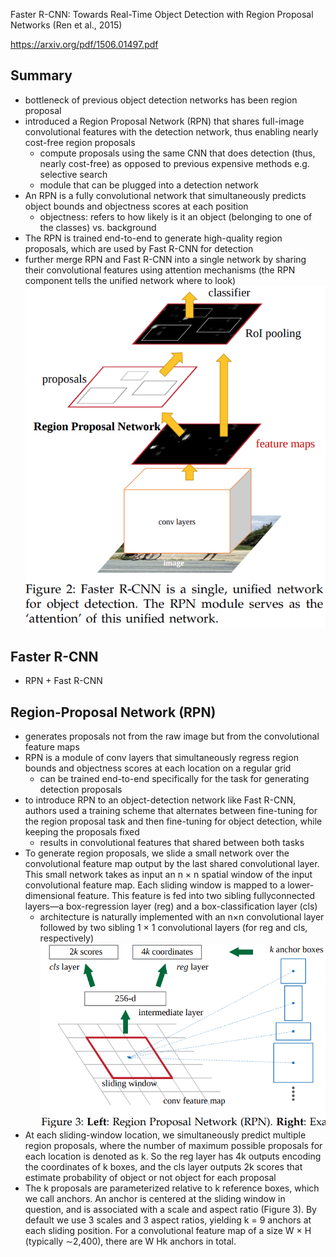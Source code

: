 Faster R-CNN: Towards Real-Time Object Detection with Region Proposal Networks (Ren et al., 2015)

https://arxiv.org/pdf/1506.01497.pdf

## Summary
- bottleneck of previous object detection networks has been region proposal
- introduced a Region Proposal Network (RPN) that shares full-image convolutional features with the detection network, thus enabling nearly cost-free region proposals
	- compute proposals using the same CNN that does detection (thus, nearly cost-free) as opposed to previous expensive methods e.g. selective search
	- module that can be plugged into a detection network
- An RPN is a fully convolutional network that simultaneously predicts object bounds and objectness scores at each position
	- objectness: refers to how likely is it an object (belonging to one of the classes) vs. background
- The RPN is trained end-to-end to generate high-quality region proposals, which are used by Fast R-CNN for detection
- further merge RPN and Fast R-CNN into a single network by sharing their convolutional features using attention mechanisms (the RPN component tells the unified network where to look)
![](../../../images/Pasted%20image%2020221218133801.png)
## Faster R-CNN
- RPN + Fast R-CNN
## Region-Proposal Network (RPN)
- generates proposals not from the raw image but from the convolutional feature maps
- RPN is a module of conv layers that simultaneously regress region bounds and objectness scores at each location on a regular grid
	- can be trained end-to-end specifically for the task for generating detection proposals
- to introduce RPN to an object-detection network like Fast R-CNN, authors used a training scheme that alternates between fine-tuning for the region proposal task and then fine-tuning for object detection, while keeping the proposals fixed
	- results in convolutional features that shared between both tasks
- To generate region proposals, we slide a small network over the convolutional feature map output by the last shared convolutional layer. This small network takes as input an n × n spatial window of the input convolutional feature map. Each sliding window is mapped to a lower-dimensional feature. This feature is fed into two sibling fullyconnected layers—a box-regression layer (reg) and a box-classification layer (cls) 
	- architecture is naturally implemented with an n×n convolutional layer followed by two sibling 1 × 1 convolutional layers (for reg and cls, respectively)
![](../../../images/Pasted%20image%2020221218143642.png)
- At each sliding-window location, we simultaneously predict multiple region proposals, where the number of maximum possible proposals for each location is denoted as k. So the reg layer has 4k outputs encoding the coordinates of k boxes, and the cls layer outputs 2k scores that estimate probability of object or not object for each proposal
- The k proposals are parameterized relative to k reference boxes, which we call anchors. An anchor is centered at the sliding window in question, and is associated with a scale and aspect ratio (Figure 3). By default we use 3 scales and 3 aspect ratios, yielding k = 9 anchors at each sliding position. For a convolutional feature map of a size W × H (typically ∼2,400), there are W Hk anchors in total.
